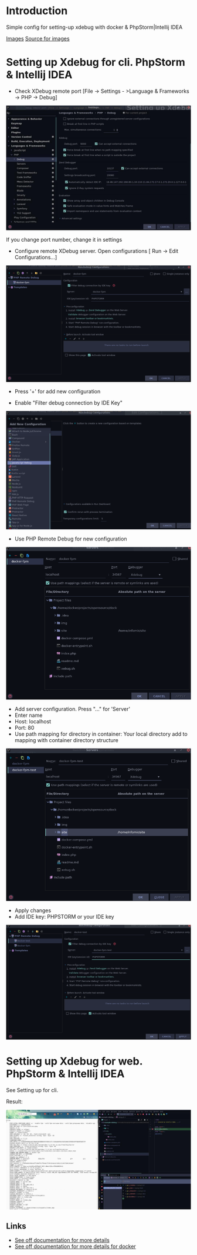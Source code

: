 # Introduction

Simple config for setting-up xdebug with docker & PhpStorm|Intellij IDEA

[Images](https://hub.docker.com/r/sonrac/infomir-php)
[Source for images](https://github.com/sonrac/infomir-fpm)

# Setting up Xdebug for cli. PhpStorm & Intellij IDEA

* Check XDebug remote port [File -> Settings - >Language & Frameworks -> PHP -> Debug]

[![settings](./img/settings.jpg)](./img/settings.jpg)

If you change port number, change it in settings

* Configure remote XDebug server. Open configurations [ Run -> Edit Configurations...]

[![settings xebug](./img/set-up-tool.png)](./img/set-up-tool.png)

* Press '+' for add new configuration

* Enable "Filter debug connection by IDE Key"

[![settings xebug](./img/add-xdebug.png)](./img/add-xdebug.png)

* Use PHP Remote Debug for new configuration

[![settings xebug](./img/server-config.png)](./img/server-config.png)

* Add server configuration. Press "..." for 'Server'
* Enter name
* Host: localhost
* Port: 80
* Use path mapping for directory in container: Your local directory add to mapping with container directory structure

[![settings xebug](./img/final-config.png)](./img/final-config.png)

* Apply changes
* Add IDE key: PHPSTORM or your IDE key

[![settings xebug](./img/final-config-ide-key.png)](./img/final-config-ide-key.png)

# Setting up Xdebug for web. PhpStorm & Intellij IDEA

See Setting up for cli.

Result:

[![web xdebug work](./img/web-xdebug.jpg)](./img/web-xdebug.jpg)

## Links

* [See off documentation for more details](https://www.jetbrains.com/help/phpstorm/configuring-xdebug.html)
* [See off documentation for more details for docker](https://confluence.jetbrains.com/display/PhpStorm/Docker+Support+in+PhpStorm#DockerSupportinPhpStorm-DebuggingthePHPwebapplicationrunningintheDockercontainer)
